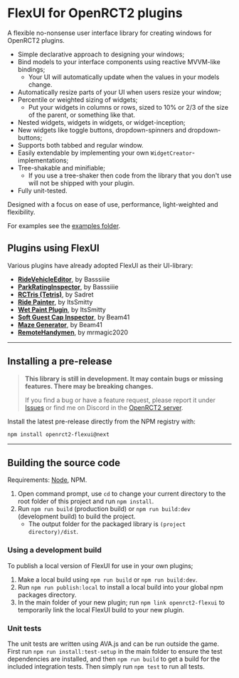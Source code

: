 # FlexUI for OpenRCT2 plugins

A flexible no-nonsense user interface library for creating windows for OpenRCT2 plugins.

 - Simple declarative approach to designing your windows;
 - Bind models to your interface components using reactive MVVM-like bindings;
    - Your UI will automatically update when the values in your models change.
 - Automatically resize parts of your UI when users resize your window;
 - Percentile or weighted sizing of widgets;
    - Put your widgets in columns or rows, sized to 10% or 2/3 of the size of the parent, or something like that.
 - Nested widgets, widgets in widgets, or widget-inception;
 - New widgets like toggle buttons, dropdown-spinners and dropdown-buttons;
 - Supports both tabbed and regular window.
 - Easily extendable by implementing your own `WidgetCreator`-implementations;
 - Tree-shakable and minifiable;
    - If you use a tree-shaker then code from the library that you don't use will not be shipped with your plugin.
 - Fully unit-tested.

Designed with a focus on ease of use, performance, light-weighted and flexibility.

For examples see the [examples folder](https://github.com/Basssiiie/OpenRCT2-FlexUI/tree/main/examples).

## Plugins using FlexUI

Various plugins have already adopted FlexUI as their UI-library:

- **[RideVehicleEditor](https://openrct2plugins.org/plugin/MDEwOlJlcG9zaXRvcnkzMTI2MjQ1MjY=/OpenRCT2-RideVehicleEditor)**, by Basssiiie
- **[ParkRatingInspector](https://openrct2plugins.org/plugin/MDEwOlJlcG9zaXRvcnkzOTY0NTM0NjA=/OpenRCT2-ParkRatingInspector)**, by Basssiiie
- **[RCTris (Tetris)](https://openrct2plugins.org/plugin/R_kgDOLBRY8A/openrct2-rctris)**, by Sadret
- **[Ride Painter](https://openrct2plugins.org/plugin/R_kgDOGuBtxQ/OpenRCT-Ride-Painter)**, by ItsSmitty
- **[Wet Paint Plugin](https://openrct2plugins.org/plugin/R_kgDOIOX2DQ/Wet-Paint-Plugin)**, by ItsSmitty
- **[Soft Guest Cap Inspector](https://openrct2plugins.org/plugin/R_kgDOJUjXiA/openrct2-soft-guest-cap-inspector)**, by Beam41
- **[Maze Generator](https://openrct2plugins.org/plugin/R_kgDOJVzaYg/openrct2-maze-generator)**, by Beam41
- **[RemoteHandymen](https://openrct2plugins.org/plugin/R_kgDOJeMV7Q/openrct2-remotehandymen)**, by mrmagic2020

---

## Installing a pre-release

> **This library is still in development. It may contain bugs or missing features. There may be breaking changes.**
>
> If you find a bug or have a feature request, please report it under [Issues](https://github.com/Basssiiie/OpenRCT2-FlexUI/issues) or find me on Discord in the [OpenRCT2 server](https://github.com/OpenRCT2/OpenRCT2#chat).

Install the latest pre-release directly from the NPM registry with:
```
npm install openrct2-flexui@next
```

---

## Building the source code

Requirements: [Node](https://nodejs.org/en/), NPM.

1. Open command prompt, use `cd` to change your current directory to the root folder of this project and run `npm install`.
2. Run `npm run build` (production build) or `npm run build:dev` (development build) to build the project.
    - The output folder for the packaged library is `(project directory)/dist`.

### Using a development build

To publish a local version of FlexUI for use in your own plugins;
1. Make a local build using `npm run build` or `npm run build:dev`.
2. Run `npm run publish:local` to install a local build into your global npm packages directory.
3. In the main folder of your new plugin; run `npm link openrct2-flexui` to temporarily link the local FlexUI build to your new plugin.

### Unit tests

The unit tests are written using AVA.js and can be run outside the game. First run `npm run install:test-setup` in the main folder to ensure the test dependencies are installed, and then `npm run build` to get a build for the included integration tests. Then simply run `npm test` to run all tests.
